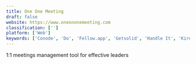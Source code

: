 ```yaml
---
title: One One Meeting
draft: false 
website: https://www.oneononemeeting.com
classification: ['']
platform: ['Web']
keywords: ['Conode', 'Do', 'Fellow.app', 'Getsolid', 'Handle It', 'Kiree', 'Lighthouse', 'Meekan', 'Meetingbird', 'Mobilimeet', 'Olaph', 'Screenleap', 'Slack Manager', 'SoapBox', 'Software Product Management Stack', 'Solid', 'Solid Bot for Slack', 'Standuply', 'Tatsu', 'Worklife Slackbot']
---
```

1:1 meetings management tool for effective leaders